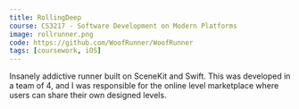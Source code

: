```yaml
---
title: RollingDeep
course: CS3217 - Software Development on Modern Platforms
image: rollrunner.png
code: https://github.com/WoofRunner/WoofRunner
tags: [coursework, iOS]
---
```


Insanely addictive runner built on SceneKit and Swift. This was developed in a
team of 4, and I was responsible for the online level marketplace where users
can share their own designed levels.
